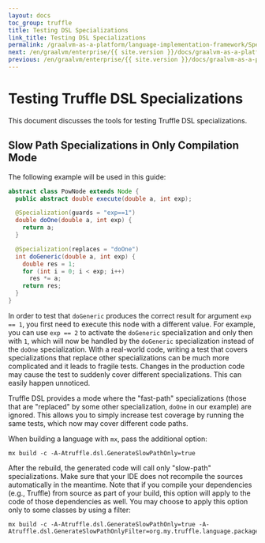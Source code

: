 ```yaml
---
layout: docs
toc_group: truffle
title: Testing DSL Specializations
link_title: Testing DSL Specializations
permalink: /graalvm-as-a-platform/language-implementation-framework/SpecializationTesting/
next: /en/graalvm/enterprise/{{ site.version }}/docs/graalvm-as-a-platform/truffle-framework/TCK/
previous: /en/graalvm/enterprise/{{ site.version }}/docs/graalvm-as-a-platform/truffle-framework/SpecializationHistogram/
---
```

# Testing Truffle DSL Specializations

This document discusses the tools for testing Truffle DSL specializations.

## Slow Path Specializations in Only Compilation Mode

The following example will be used in this guide:
```java
abstract class PowNode extends Node {
  public abstract double execute(double a, int exp);

  @Specialization(guards = "exp==1")
  double doOne(double a, int exp) {
    return a;
  }

  @Specialization(replaces = "doOne")
  int doGeneric(double a, int exp) {
    double res = 1;
    for (int i = 0; i < exp; i++)
      res *= a;
    return res;
  }
}
```

In order to test that `doGeneric` produces the correct result for argument `exp == 1`, you first need to execute this node with a different value.
For example, you can use `exp == 2` to activate the `doGeneric` specialization and only then with `1`, which will now
be handled by the `doGeneric` specialization instead of the `doOne` specialization.
With a real-world code, writing a test that covers specializations that replace other specializations can be much more complicated and it leads to fragile tests.
Changes in the production code may cause the test to suddenly cover different specializations.
This can easily happen unnoticed.

Truffle DSL provides a mode where the "fast-path" specializations (those that are "replaced" by some other specialization, `doOne` in our example) are ignored.
This allows you to simply increase test coverage by running the same tests, which now may cover different code paths.

When building a language with `mx`, pass the additional option:
```shell
mx build -c -A-Atruffle.dsl.GenerateSlowPathOnly=true
```

After the rebuild, the generated code will call only "slow-path" specializations.
Make sure that your IDE does not recompile the sources automatically in the meantime.
Note that if you compile your dependencies (e.g., Truffle) from source as part of your build, this option will apply to the code of those dependencies as well.
You may choose to apply this option only to some classes by using a filter:

```shell
mx build -c -A-Atruffle.dsl.GenerateSlowPathOnly=true -A-Atruffle.dsl.GenerateSlowPathOnlyFilter=org.my.truffle.language.package
```
